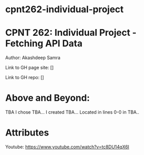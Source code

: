 # cpnt262-individual-project

# CPNT 262: Individual Project - Fetching API Data

Author: Akashdeep Samra

Link to GH page site: [] 

Link to GH repo: []

# Above and Beyond:
TBA
I chose TBA... I created TBA... 
Located in lines 0-0 in TBA..

# Attributes
Youtube:
https://www.youtube.com/watch?v=tc8DU14qX6I
